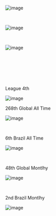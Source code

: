 
![image](https://github.com/user-attachments/assets/101f98b8-62fd-465d-b82b-0f5b9853144b)

<br>

![image](https://github.com/user-attachments/assets/57087b41-ee5b-49fd-b7c1-268ab12761e1)


<br>

![image](https://github.com/user-attachments/assets/f4703899-7fb2-4ef1-8d73-bc26446b27cd)


<br>
<br>




<br><br>




League 4th

![image](https://github.com/user-attachments/assets/20619046-b8f1-4b03-b35f-bbcbcd3f05ab)


268th Global All Time

![image](https://github.com/user-attachments/assets/e51ecab8-0475-42a8-a3eb-69aa89e2fed1)


<br>

6th Brazil All Time

![image](https://github.com/user-attachments/assets/53d0bed7-bd02-486f-8854-4d2d1a6c5d58)

<br>

48th Global Montlhy

![image](https://github.com/user-attachments/assets/a0976178-b6cf-452a-a92c-d7bbe801568f)



<br>

2nd Brazil  Montlhy

![image](https://github.com/user-attachments/assets/badf7276-ff08-4df2-adc9-353a1bde35a0)


